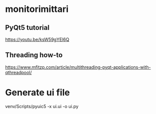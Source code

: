 # monitorimittari

## PyQt5 tutorial

https://youtu.be/ksW59gYEl6Q

## Threading how-to

https://www.mfitzp.com/article/multithreading-pyqt-applications-with-qthreadpool/

# Generate ui file

venv/Scripts/pyuic5 -x ui.ui -o ui.py
